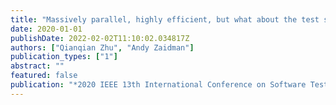 ```yaml
---
title: "Massively parallel, highly efficient, but what about the test suite quality? applying mutation testing to gpu programs"
date: 2020-01-01
publishDate: 2022-02-02T11:10:02.034817Z
authors: ["Qianqian Zhu", "Andy Zaidman"]
publication_types: ["1"]
abstract: ""
featured: false
publication: "*2020 IEEE 13th International Conference on Software Testing, Validation and Verification (ICST)*"
---
```


